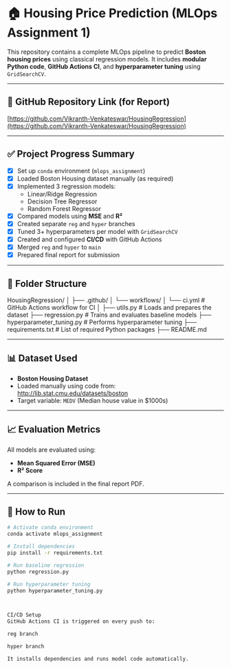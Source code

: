 # 🏠 Housing Price Prediction (MLOps Assignment 1)

This repository contains a complete MLOps pipeline to predict **Boston housing prices** using classical regression models. It includes **modular Python code**, **GitHub Actions CI**, and **hyperparameter tuning** using `GridSearchCV`.

---

## 🔗 GitHub Repository Link (for Report)
[https://github.com/Vikranth-Venkateswar/HousingRegression](https://github.com/Vikranth-Venkateswar/HousingRegression)

---

## ✅ Project Progress Summary

- [x] Set up `conda` environment (`mlops_assignment`)
- [x] Loaded Boston Housing dataset manually (as required)
- [x] Implemented 3 regression models:
  - Linear/Ridge Regression
  - Decision Tree Regressor
  - Random Forest Regressor
- [x] Compared models using **MSE** and **R²**
- [x] Created separate `reg` and `hyper` branches
- [x] Tuned 3+ hyperparameters per model with `GridSearchCV`
- [x] Created and configured **CI/CD** with GitHub Actions
- [x] Merged `reg` and `hyper` to `main`
- [x] Prepared final report for submission

---

## 📁 Folder Structure

HousingRegression/
│
├── .github/
│ └── workflows/
│ └── ci.yml # GitHub Actions workflow for CI
│
├── utils.py # Loads and prepares the dataset
├── regression.py # Trains and evaluates baseline models
├── hyperparameter_tuning.py # Performs hyperparameter tuning
├── requirements.txt # List of required Python packages
├── README.md 


---

## 📊 Dataset Used

- **Boston Housing Dataset**  
- Loaded manually using code from:
  http://lib.stat.cmu.edu/datasets/boston  
- Target variable: `MEDV` (Median house value in $1000s)

---

## 📈 Evaluation Metrics

All models are evaluated using:

- **Mean Squared Error (MSE)**
- **R² Score**

A comparison is included in the final report PDF.

---

## 🔧 How to Run

```bash
# Activate conda environment
conda activate mlops_assignment

# Install dependencies
pip install -r requirements.txt

# Run baseline regression
python regression.py

# Run hyperparameter tuning
python hyperparameter_tuning.py



CI/CD Setup
GitHub Actions CI is triggered on every push to:

reg branch

hyper branch

It installs dependencies and runs model code automatically.
